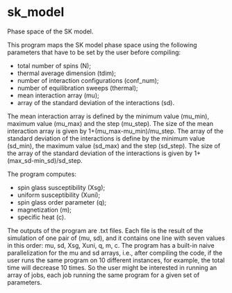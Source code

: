 # sk_model
Phase space of the SK model.

This program maps the SK model phase space using the following parameters that have to be set by the user before compiling:
 * total number of spins (N);
 * thermal average dimension (tdim);
 * number of interaction configurations (conf_num);
 * number of equilibration sweeps (thermal);
 * mean interaction array (mu);
 * array of the standard deviation of the interactions (sd). 

The mean interaction array is defined by the minimum value (mu_min), maximum value (mu_max) and the step (mu_step). The size of the mean interaction array
is given by 1+(mu_max-mu_min)/mu_step.
The array of the standard deviation of the interactions is define by the minimum value (sd_min), the maximum value (sd_max) and the step (sd_step).
The size of the array of the standard deviation of the interactions is given by 1+(max_sd-min_sd)/sd_step.

The program computes: 
 * spin glass susceptibility (Xsg);
 * uniform susceptibility (Xuni);
 * spin glass order parameter (q);
 * magnetization (m);
 * specific heat (c).

The outputs of the program are .txt files. Each file is the result of the simulation of one pair of (mu, sd), and it contains one line with seven values in this 
order: mu, sd, Xsg, Xuni, q, m, c.
The program has a built-in naive parallelization for the mu and sd arrays, i.e., after compiling the code, if the user runs the same program on 10 different instances,
for example, the total time will decrease 10 times. So the user might be interested in running an array of jobs, each job running the same program for a given set of parameters.
 
